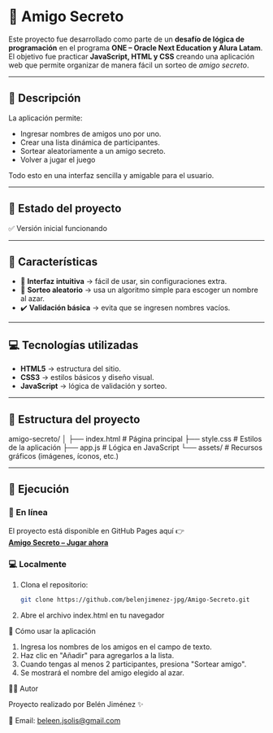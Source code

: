 # 🎁 Amigo Secreto  

Este proyecto fue desarrollado como parte de un **desafío de lógica de programación** en el programa **ONE – Oracle Next Education y Alura Latam**.  
El objetivo fue practicar **JavaScript, HTML y CSS** creando una aplicación web que permite organizar de manera fácil un sorteo de *amigo secreto*.  

---

## 📝 Descripción  

La aplicación permite:  
- Ingresar nombres de amigos uno por uno.  
- Crear una lista dinámica de participantes.  
- Sortear aleatoriamente a un amigo secreto.
- Volver a jugar el juego 

Todo esto en una interfaz sencilla y amigable para el usuario.  

---

## 🚀 Estado del proyecto  

✅ Versión inicial funcionando    

---

## 📌 Características  

- 🎨 **Interfaz intuitiva** → fácil de usar, sin configuraciones extra.  
- 🎰 **Sorteo aleatorio** → usa un algoritmo simple para escoger un nombre al azar.  
- ✔️ **Validación básica** → evita que se ingresen nombres vacíos.  

---

## 💻 Tecnologías utilizadas  

- **HTML5** → estructura del sitio.  
- **CSS3** → estilos básicos y diseño visual.  
- **JavaScript** → lógica de validación y sorteo.  

---

## 📂 Estructura del proyecto

amigo-secreto/
│
├── index.html # Página principal
├── style.css # Estilos de la aplicación
├── app.js # Lógica en JavaScript
└── assets/ # Recursos gráficos (imágenes, íconos, etc.)


---

## 🔧 Ejecución  

### 🔗 En línea  
El proyecto está disponible en GitHub Pages aquí 👉  
**[Amigo Secreto – Jugar ahora](https://belenjimenez-jpg.github.io/Amigo-Secreto/)**  

### 💻 Localmente  
1. Clona el repositorio:  
   ```bash
   git clone https://github.com/belenjimenez-jpg/Amigo-Secreto.git
2. Abre el archivo index.html en tu navegador

🎯 Cómo usar la aplicación

1. Ingresa los nombres de los amigos en el campo de texto.
2. Haz clic en "Añadir" para agregarlos a la lista.
3. Cuando tengas al menos 2 participantes, presiona "Sortear amigo".
4. Se mostrará el nombre del amigo elegido al azar.

👩‍💻 Autor

Proyecto realizado por Belén Jiménez ✨

📧 Email: beleen.jsolis@gmail.com


